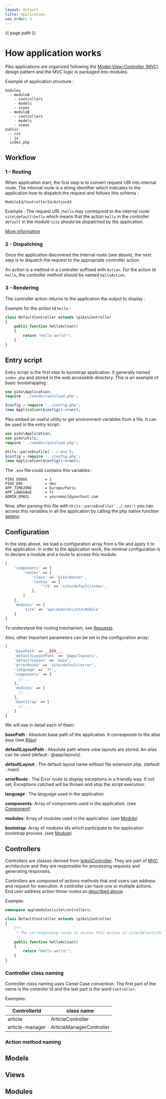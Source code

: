 ```yaml
---
layout: default
title: Application
nav_order: 3
---
```


{{ page.path }}

# How application works

Piko applications are organized following the [Model-View-Controller (MVC)](https://en.wikipedia.org/wiki/Model%E2%80%93view%E2%80%93controller) design pattern and the MVC logic is packaged into modules.

Example of application structure :

```
modules
  - moduleA
    - controllers
    - models
    - views
  - moduleB
    - controllers
    - models
    - views
public
  - css
  - js
  index.php
```

## Workflow

<a name="routing"></a>

### 1 - Routing

When application start, the first step is to convert request URI into internal route. The internal route is a string identifier which indicates to the application how to dispatch the request and follows this schema :

`ModuleId/ControllerId/ActionId`

Example : The request URI `/hello` may correspond to the internal route `site\default\hello` which means that the action `hello` in the controller `default` in the module `site` should be dispatched by the application.

[More information](requests.md)

### 2 - Dispatching

Once the application discovered the internal route (see above), the next step is to dispatch the request to the appropriate controller action.

An action is a method in a controller suffixed with `Action`. For the action id `hello`, the controller method should be named `helloAction`.

### 3 - Rendering

The controller action returns to the application the output to display :

Example for the action id `hello` :

```php
class DefaultController extends \piko\Controller
{
    public function helloAction()
    {
        return "Hello world!";
    }
}
```

## Entry script

Entry script is the first step to bootstrap application. It generally named `index.php` and stored in the web accessible directory.
This is an example of basic bootstrapping :

```php
use piko\Application;
require '../vendor/autoload.php';

$config = require '../config.php';
(new Application($config))->run();
```

Piko embed an useful utility to get environment variables from a file. It can be used in the entry script :

```php
use piko\Application;
use piko\Utils;
require '../vendor/autoload.php';

Utils::parseEnvFile('../.env');
$config = require '../config.php';
(new Application($config))->run();
```
The `.env` file could contains this variables :

```
PIKO_DEBUG        = 1
PIKO_ENV          = dev
APP_TIMEZONE      = Europe/Paris
APP_LANGUAGE      = fr
ADMIN_EMAIL       = youremail@yourhost.com
```

Now, after parsing this file with ```Utils::parseEnvFile('../.env')``` you can access this variables in all the application by calling the php native function [getenv](https://www.php.net/manual/en/function.getenv.php).

## Configuration

In the step above, we load a configuration array from a file and apply it to the application. In order to the application work, the minimal configuration is to declare a module and a route to access this module:

```php
[
    'components' => [
        'router' => [
            'class' => 'piko\Router',
            'routes' => [
                '^/$' => 'site/default/index',
            ],
        ]
    ],
    'modules' => [
        'site' => 'app\modules\site\Module'
    ]
]
```

To understand the routing mechanism, see [Requests](requests.md).

Also, other important parameters can be set in the configuration array:

```php
[
    'basePath' => __DIR__,
    'defaultLayoutPath' => '@app/layouts',
    'defaultLayout' => 'main',
    'errorRoute' => 'site/default/error',
    'language' => 'fr',
    'components' => [
      //...
    ],
    'modules' => [
      //...
    ],
    'bootstrap' => [
      //...
    ]
]
```

We will see in detail each of them:

**basePath** : Absolute base path of the application. It corresponds to the alias `@app` (see [Alias](concepts.md#alias))

**defaultLayoutPath** : Absolute path where view layouts are stored. An alias can be used (default : @app/layouts)

**defaultLayout** : The default layout name without file extension *php*. (default : main)

**errorRoute** : The Error route to display exceptions in a friendly way. If not set, Exceptions catched will be thrown and stop the script execution.

**language** : The language used in the application

**components**: Array of components used in the application. (see [Component](concepts.md#component))

**modules**: Array of modules used in the application. (see [Module](concepts.md#module))

**bootstrap**: Array of modules ids which participate to the application bootstrap process. (see [Module](concepts.md#module))

## Controllers

Controllers are classes derived from [\piko\Controller](api/Controller.md). They are part of [MVC](http://en.wikipedia.org/wiki/Model%E2%80%93view%E2%80%93controller) architecture and they are responsible for processing requests and generating responses.

Controllers are composed of *actions* methods that end users can address and request for execution. A controller can have one or multiple actions.
End user address action throw *routes* as [described above](#routing).

Example:

```php
namespace app\modules\site\controllers;

class DefaultController extends \piko\Controller
{
    /**
     * The corresponding route to access this action is site/default/hello
     */
    public function helloAction()
    {
        return "Hello world!";
    }
}
```

### Controller class naming

Controller class naming uses Camel Case convention. The first part of the name is the controler Id and the last part is the word `Controller`.

Exemples:

| ControllerId | class name |
|------------- |------------|
| article | ArticleController |
| article-manager | ArticleManagerController |

### Action method naming


## Models

## Views

## Modules
